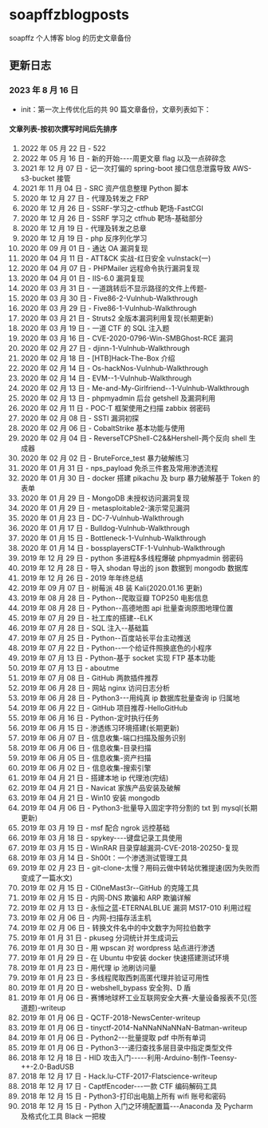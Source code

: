 # soapffzblogposts

soapffz 个人博客 blog 的历史文章备份

## 更新日志

### 2023 年 8 月 16 日

- init：第一次上传优化后的共 90 篇文章备份，文章列表如下：

#### 文章列表-按初次撰写时间后先排序

1. 2022 年 05 月 22 日 - 522
2. 2022 年 05 月 16 日 - 新的开始----周更文章 flag 以及一点碎碎念
3. 2021 年 12 月 07 日 - 记一次打偏的 spring-boot 接口信息泄露导致 AWS-s3-bucket 接管
4. 2021 年 11 月 04 日 - SRC 资产信息整理 Python 脚本
5. 2020 年 12 月 27 日 - 代理及转发之 FRP
6. 2020 年 12 月 26 日 - SSRF-学习之-ctfhub 靶场-FastCGI
7. 2020 年 12 月 26 日 - SSRF 学习之 ctfhub 靶场-基础部分
8. 2020 年 12 月 19 日 - 代理及转发之总章
9. 2020 年 12 月 19 日 - php 反序列化学习
10. 2020 年 09 月 01 日 - 通达 OA 漏洞复现
11. 2020 年 04 月 11 日 - ATT&amp;CK 实战-红日安全 vulnstack(一)
12. 2020 年 04 月 07 日 - PHPMailer 远程命令执行漏洞复现
13. 2020 年 04 月 01 日 - IIS-6.0 漏洞复现
14. 2020 年 03 月 31 日 - 一道跳转后不显示路径的文件上传题-
15. 2020 年 03 月 30 日 - Five86-2-Vulnhub-Walkthrough
16. 2020 年 03 月 29 日 - Five86-1-Vulnhub-Walkthrough
17. 2020 年 03 月 21 日 - Struts2 全版本漏洞利用复现(长期更新)
18. 2020 年 03 月 19 日 - 一道 CTF 的 SQL 注入题
19. 2020 年 03 月 16 日 - CVE-2020-0796-Win-SMBGhost-RCE 漏洞
20. 2020 年 02 月 27 日 - djinn-1-Vulnhub-Walkthrough
21. 2020 年 02 月 18 日 - [HTB]Hack-The-Box 介绍
22. 2020 年 02 月 14 日 - Os-hackNos-Vulnhub-Walkthrough
23. 2020 年 02 月 14 日 - EVM--1-Vulnhub-Walkthrough
24. 2020 年 02 月 13 日 - Me-and-My-Girlfriend--1-Vulnhub-Walkthrough
25. 2020 年 02 月 13 日 - phpmyadmin 后台 getshell 及漏洞利用
26. 2020 年 02 月 11 日 - POC-T 框架使用之扫描 zabbix 弱密码
27. 2020 年 02 月 08 日 - SSTI 漏洞初探
28. 2020 年 02 月 06 日 - CobaltStrike 基本功能与使用
29. 2020 年 02 月 04 日 - ReverseTCPShell-C2&amp;&amp;Hershell-两个反向 shell 生成器
30. 2020 年 02 月 02 日 - BruteForce_test 暴力破解练习
31. 2020 年 01 月 31 日 - nps_payload 免杀三件套及常用渗透流程
32. 2020 年 01 月 30 日 - docker 搭建 pikachu 及 burp 暴力破解基于 Token 的表单
33. 2020 年 01 月 29 日 - MongoDB 未授权访问漏洞复现
34. 2020 年 01 月 29 日 - metasploitable2-演示常见漏洞
35. 2020 年 01 月 23 日 - DC-7-Vulnhub-Walkthrough
36. 2020 年 01 月 17 日 - Bulldog-Vulnhub-Walkthrough
37. 2020 年 01 月 15 日 - Bottleneck-1-Vulnhub-Walkthrough
38. 2020 年 01 月 14 日 - bossplayersCTF-1-Vulnhub-Walkthrough
39. 2019 年 12 月 29 日 - python 多进程&amp;多线程爆破 phpmyadmin 弱密码
40. 2019 年 12 月 28 日 - 导入 shodan 导出的 json 数据到 mongodb 数据库
41. 2019 年 12 月 26 日 - 2019 年年终总结
42. 2019 年 09 月 07 日 - 树莓派 4B 装 Kali(2020.01.16 更新)
43. 2019 年 08 月 28 日 - Python--爬取豆瓣 TOP250 电影信息
44. 2019 年 08 月 28 日 - Python--高德地图 api 批量查询原图地理位置
45. 2019 年 07 月 29 日 - 社工库的搭建--ELK
46. 2019 年 07 月 28 日 - SQL 注入--基础篇
47. 2019 年 07 月 25 日 - Python--百度站长平台主动推送
48. 2019 年 07 月 22 日 - Python--一个给证件照换底色的小程序
49. 2019 年 07 月 13 日 - Python-基于 socket 实现 FTP 基本功能
50. 2019 年 07 月 13 日 - aboutme
51. 2019 年 07 月 08 日 - GitHub 两款插件推荐
52. 2019 年 06 月 28 日 - 网站 nginx 访问日志分析
53. 2019 年 06 月 28 日 - Python3---用纯真 ip 数据库批量查询 ip 归属地
54. 2019 年 06 月 22 日 - GitHub 项目推荐-HelloGitHub
55. 2019 年 06 月 16 日 - Python-定时执行任务
56. 2019 年 06 月 15 日 - 渗透练习环境搭建(长期更新)
57. 2019 年 06 月 07 日 - 信息收集-端口扫描及服务识别
58. 2019 年 06 月 06 日 - 信息收集-目录扫描
59. 2019 年 06 月 05 日 - 信息收集-资产扫描
60. 2019 年 06 月 02 日 - 信息收集-搜索引擎
61. 2019 年 04 月 21 日 - 搭建本地 ip 代理池(完结)
62. 2019 年 04 月 21 日 - Navicat 家族产品安装及破解
63. 2019 年 04 月 21 日 - Win10 安装 mongodb
64. 2019 年 04 月 06 日 - Python3-批量导入固定字符分割的 txt 到 mysql(长期更新)
65. 2019 年 03 月 19 日 - msf 配合 ngrok 远控基础
66. 2019 年 03 月 18 日 - spykey----键盘记录工具使用
67. 2019 年 03 月 15 日 - WinRAR 目录穿越漏洞-CVE-2018-20250-复现
68. 2019 年 03 月 14 日 - Sh00t：一个渗透测试管理工具
69. 2019 年 02 月 23 日 - git-clone-太慢？用码云做中转站优雅提速(因为失败而变成了一篇水文)
70. 2019 年 02 月 15 日 - Cl0neMast3r--GitHub 的克隆工具
71. 2019 年 02 月 15 日 - 内网-DNS 欺骗和 ARP 欺骗详解
72. 2019 年 02 月 13 日 - 永恒之蓝-ETERNALBLUE 漏洞 MS17-010 利用过程
73. 2019 年 02 月 06 日 - 内网-扫描存活主机
74. 2019 年 02 月 06 日 - 转换文件名中的中文数字为阿拉伯数字
75. 2019 年 01 月 31 日 - pkuseg 分词统计并生成词云
76. 2019 年 01 月 30 日 - 用 wpscan 对 wordpress 站点进行渗透
77. 2019 年 01 月 29 日 - 在 Ubuntu 中安装 docker 快速搭建测试环境
78. 2019 年 01 月 23 日 - 用代理 ip 池刷访问量
79. 2019 年 01 月 23 日 - 多线程爬取西刺高匿代理并验证可用性
80. 2019 年 01 月 20 日 - webshell_bypass 安全狗、D 盾
81. 2019 年 01 月 06 日 - 赛博地球杯工业互联网安全大赛-大量设备报表不见(签道题)-writeup
82. 2019 年 01 月 06 日 - QCTF-2018-NewsCenter-writeup
83. 2019 年 01 月 06 日 - tinyctf-2014-NaNNaNNaNNaN-Batman-writeup
84. 2019 年 01 月 06 日 - Python2---批量提取 pdf 中所有单词
85. 2019 年 01 月 06 日 - Python3---递归查找多层目录中指定类型文件
86. 2018 年 12 月 18 日 - HID 攻击入门-----利用-Arduino-制作-Teensy-++-2.0-BadUSB
87. 2018 年 12 月 17 日 - Hack.lu-CTF-2017-Flatscience-writeup
88. 2018 年 12 月 17 日 - CaptfEncoder---一款 CTF 编码解码工具
89. 2018 年 12 月 15 日 - Python3-打印出电脑上所有 wifi 账号和密码
90. 2018 年 12 月 15 日 - Python 入门之环境配置篇---Anaconda 及 Pycharm 及格式化工具 Black 一把梭
